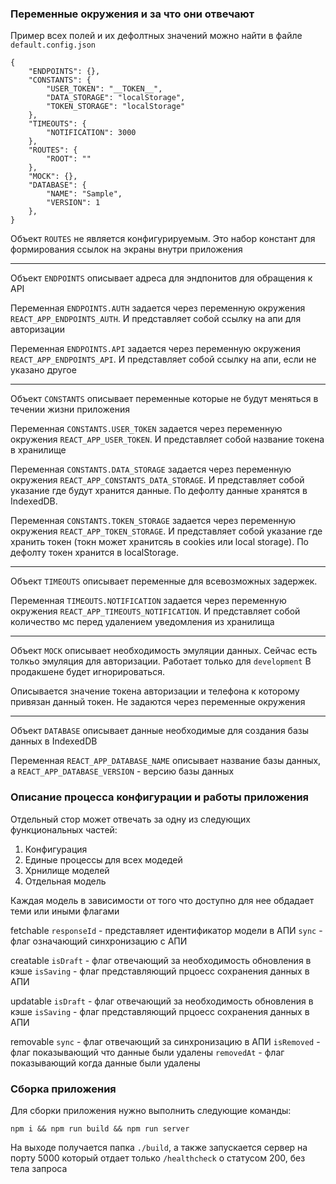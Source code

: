 ### Переменные окружения и за что они отвечают

Пример всех полей и их дефолтных значений можно найти в файле `default.config.json`
```
{
    "ENDPOINTS": {},
    "CONSTANTS": {
        "USER_TOKEN": "__TOKEN__",
        "DATA_STORAGE": "localStorage",
        "TOKEN_STORAGE": "localStorage"
    },
    "TIMEOUTS": {
        "NOTIFICATION": 3000
    },
    "ROUTES": {
        "ROOT": ""
    },
    "MOCK": {},
    "DATABASE": {
        "NAME": "Sample",
        "VERSION": 1
    },
}
```

Объект `ROUTES` не является конфигурируемым. Это набор констант для формирования ссылок на экраны внутри приложения

---

Объект `ENDPOINTS` описывает адреса для эндпонитов для обращения к API

Переменная `ENDPOINTS.AUTH` задается через переменную окружения `REACT_APP_ENDPOINTS_AUTH`. И представляет собой ссылку на апи для авторизации

Переменная `ENDPOINTS.API` задается через переменную окружения `REACT_APP_ENDPOINTS_API`. И представляет собой ссылку на апи, если не указано другое

---

Объект `CONSTANTS` описывает переменные которые не будут меняться в течении жизни приложения

Переменная `CONSTANTS.USER_TOKEN` задается через переменную окружения `REACT_APP_USER_TOKEN`. И представляет собой название токена в хранилище

Переменная `CONSTANTS.DATA_STORAGE` задается через переменную окружения `REACT_APP_CONSTANTS_DATA_STORAGE`. И представляет собой указание где будут хранится данные. По дефолту данные хранятся в IndexedDB.

Переменная `CONSTANTS.TOKEN_STORAGE` задается через переменную окружения `REACT_APP_TOKEN_STORAGE`. И представляет собой указание где хранить токен (токн может хранитсяь в cookies или local storage). По дефолту токен хранится в localStorage.

---

Объект `TIMEOUTS` описывает переменные для всевозможных задержек.

Переменная `TIMEOUTS.NOTIFICATION` задается через переменную окружения `REACT_APP_TIMEOUTS_NOTIFICATION`. И представляет собой количество мс перед удалением уведомления из хранилища

---

Объект `MOCK` описывает необходимость эмуляции данных. Сейчас есть толкьо эмуляция для авторизации. Работает только для `development` В продакшене будет игнорироваться.

Описывается значение токена авторизации и телефона к которому привязан данный токен. Не задаются через переменные окружения

---

Объект `DATABASE` описывает данные необходимые для создания базы данных в IndexedDB

Переменная `REACT_APP_DATABASE_NAME` описывает название базы данных, а `REACT_APP_DATABASE_VERSION` - версию базы данных

### Описание процесса конфигурации и работы приложения

Отдельный стор может отвечать за одну из следующих функциональных частей:

1. Конфигурация
2. Единые процессы для всех модедей
3. Хрнилище моделей
4. Отдельная модель

Каждая модель в зависимости от того что доступно для нее обдадает теми или иными флагами

fetchable
`responseId` - представляет идентификатор модели в АПИ
`sync` - флаг означающий синхронизацию с  АПИ

creatable
`isDraft` - флаг отвечающий за необходимость обновления в кэше
`isSaving` - флаг представляющий прцоесс сохранения данных в АПИ

updatable
`isDraft` - флаг отвечающий за необходимость обновления в кэше
`isSaving` - флаг представляющий прцоесс сохранения данных в АПИ

removable
`sync` - флаг отвечающий за синхронизацию в АПИ
`isRemoved` - флаг показывающий что данные были удалены
`removedAt` - флаг показывающий когда данные были удалены

### Сборка приложения

Для сборки приложения нужно выполнить следующие команды:

`npm i && npm run build && npm run server`

На выходе получается папка `./build`, а также запускается сервер на порту 5000 который отдает только `/healthcheck` о статусом 200, без тела запроса
